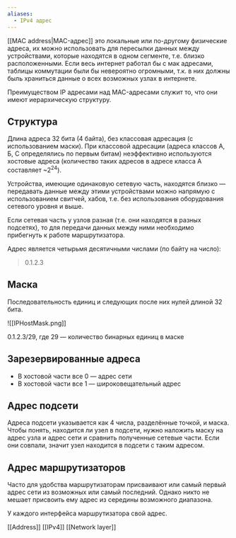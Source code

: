 ```yaml
---
aliases:
  - IPv4 адрес
---
```


[[MAC address|MAC-адрес]] это локальные или по-другому физические адреса, их можно использовать для пересылки данных между устройствами, которые находятся в одном сегменте, т.е. близко расположенными. Если весь интернет работал бы с мак адресами, таблицы коммутации были бы невероятно огромными, т.к. в них должны быль храниться данные о всех возможных узлах в интернете.

Преимуществом IP адресами над MAC-адресами служит то, что они имеют иерархическую структуру.

## Структура

Длина адреса 32 бита (4 байта), без классовая адресация (с использованием маски). При классовой адресации (адреса классов А, Б, С определялись по первым битам) неэффективно используются хостовые адреса (количество таких адресов в адресе класса А составляет ~2$^2$$^4$).

Устройства, имеющие одинаковую сетевую часть, находятся близко — передавать данные между этими устройствами можно напрямую с использованием свитчей, хабов, т.е. без использования оборудования сетевого уровня и выше.

Если сетевая часть у узлов разная (т.е. они находятся в разных подсетях), то для передачи данных между ними необходимо прибегнуть к работе маршрутизатора.

Адрес является четырьмя десятичными числами (по байту на число):

>0.1.2.3

## Маска

Последовательность единиц и следующих после них нулей длиной 32 бита.

![[IPHostMask.png]]

0.1.2.3/29, где 29 — количество бинарных единиц в маске

## Зарезервированные адреса

* В хостовой части все 0 — адрес сети
* В хостовой части все 1 — широковещательный адрес

## Адрес подсети

Адреса подсети указывается как 4 числа, разделённые точкой, и маска. Чтобы понять, находится ли узел в подсети, нужно наложить маску на адрес узла и адрес сети и сравнить полученные сетевые части. Если они совпали, значит узел находится в подсети с таким адресом.

## Адрес маршрутизаторов

Часто для удобства маршрутизаторам присваивают или самый первый адрес сети из возможных или самый последний. Однако никто не мешает присвоить ему адрес из середины возможного диапазона.

У каждого интерфейса маршрутизатора свой адрес.

[[Address]]
[[IPv4]]
[[Network layer]]